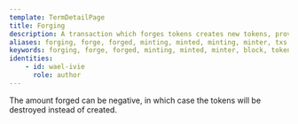 ```yaml
---
template: TermDetailPage
title: Forging
description: A transaction which forges tokens creates new tokens, providing that the corresponding monetary policy script is satisfied. 
aliases: forging, forge, forged, minting, minted, minting, minter, txs
keywords: forging, forge, forged, minting, minted, minter, block, tokens, transactions, txs, tx
identities: 
    - id: wael-ivie
      role: author
---
```


The amount forged can be negative, in which case the tokens will be destroyed instead of created.